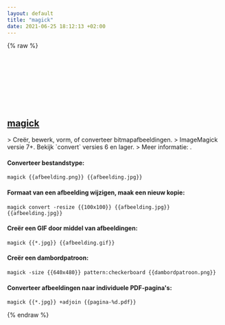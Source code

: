 ```yaml
---
layout: default
title: "magick"
date: 2021-06-25 18:12:13 +02:00
---
```

{% raw %}
<h2 id="magick">
  <a href="/nl/common/magick.html">magick</a> <a href="#magick"><svg class="icon">
    <use href="/assets/images/unicode_sprite.svg#link" />
  </svg></a>
</h2>
> Creër, bewerk, vorm, of converteer bitmapafbeeldingen.
> ImageMagick versie 7+. Bekijk `convert` versies 6 en lager.
> Meer informatie: <https://imagemagick.org/>.

#### Converteer bestandstype:
```shell
magick {{afbeelding.png}} {{afbeelding.jpg}}
```
#### Formaat van een afbeelding wijzigen, maak een nieuw kopie:
```shell
magick convert -resize {{100x100}} {{afbeelding.jpg}} {{afbeelding.jpg}}
```
#### Creër een GIF door middel van afbeeldingen:
```shell
magick {{*.jpg}} {{afbeelding.gif}}
```
#### Creër een dambordpatroon:
```shell
magick -size {{640x480}} pattern:checkerboard {{dambordpatroon.png}}
```
#### Converteer afbeeldingen naar individuele PDF-pagina's:
```shell
magick {{*.jpg}} +adjoin {{pagina-%d.pdf}}
```
{% endraw %}